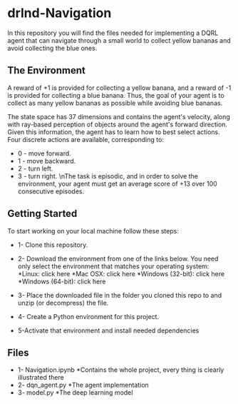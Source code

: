 # drlnd-Navigation
In this repository you will find the files needed for implementing a DQRL agent that can navigate through a small world to collect yellow bananas and avoid collecting the blue ones. 

## The Environment
A reward of +1 is provided for collecting a yellow banana, and a reward of -1 is provided for collecting a blue banana. Thus, the goal of your agent is to collect as many yellow bananas as possible while avoiding blue bananas.

The state space has 37 dimensions and contains the agent's velocity, along with ray-based perception of objects around the agent's forward direction. Given this information, the agent has to learn how to best select actions. Four discrete actions are available, corresponding to:

* 0 - move forward.
* 1 - move backward.
* 2 - turn left.
* 3 - turn right.
\nThe task is episodic, and in order to solve the environment, your agent must get an average score of +13 over 100 consecutive episodes.

## Getting Started
To start working on your local machine follow these steps:
* 1- Clone this repository.
* 2- Download the environment from one of the links below. You need only select the environment that matches your operating system:
  *Linux: click here
  *Mac OSX: click here
  *Windows (32-bit): click here
  *Windows (64-bit): click here

* 3- Place the downloaded file in the folder you cloned this repo to and unzip (or decompress) the file.
* 4- Create a Python environment for this project. 
* 5-Activate that environment and install needed dependencies

  
## Files
* 1- Navigation.ipynb 
  *Contains the whole project, every thing is clearly illustrated there
* 2- dqn_agent.py
  *The agent implementation
* 3- model.py
  *The deep learning model
